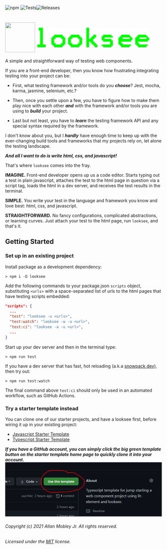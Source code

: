 ![npm](https://img.shields.io/npm/v/looksee)
![Tests](https://github.com/look-see/looksee/workflows/Tests/badge.svg)![Releases](https://github.com/look-see/looksee/workflows/Releases/badge.svg)

# <img align="center" src="https://avatars2.githubusercontent.com/u/76873423" width="96" height="96" />  <img align="center"  src="./assets/looksee.png" />

A simple and straightforward way of testing web components.

If you are a front-end developer, then you know how frustrating integrating testing into your project can be:

* First, what testing framework and/or tools do you ***choose***? Jest, mocha, karma, jasmine, selenium, etc.?

* Then, once you settle upon a few, you have to figure how to make them play nice with each other ***and*** with the framework and/or tools you are using to ***build*** your project.

* Last but not least, you have to ***learn*** the testing framework API and any special syntax required by the framework.

I don't know about you, but I ***hardly*** have enough time to keep up with the ever-changing build tools and frameworks that my projects rely on, let alone the testing landscape.

***And all I want to do is write html, css, and javascript!***

That's where `looksee` comes into the fray.

**IMAGINE.** Front-end developer opens up us a code editor. Starts typing out a test in plain javascript, attaches the test to the html page in question via a script tag, loads the html in a dev server, and receives the test results in the terminal.

**SIMPLE.** You write your test in the language and framework you know and love best: html, css, and javascript.

**STRAIGHTFORWARD.** No fancy configurations, complicated abstractions, or learning curves. Just attach your test to the html page, run `looksee`, and that's it.

## Getting Started

### Set up in an existing project

Install package as a development dependency:
```shell
> npm i -D looksee
```

Add the following commands to your package.json `scripts` object, substituting `<urls>` with a space-separated list of urls to the html pages that have testing scripts embedded:
```json
"scripts": {
  ...
  "test": "looksee -u <urls>",
  "test:watch": "looksee -w -u <url>",
  "test:ci": "looksee -a -u <url>",
  ...
}
```

Start up your dev server and then in the terminal type:
```shell
> npm run test
```

If you have a dev server that has fast, hot reloading (a.k.a [snowpack dev](https://www.snowpack.dev)), then try out:
```shell
> npm run test:watch
```

The final command above `test:ci` should only be used in an automated workflow, such as GitHub Actions.

### Try a starter template instead

You can clone one of our starter projects, and have a looksee first, before wiring it up in your existing project:

* [Javascript Starter Template](https://github.com/look-see/lit-element-looksee-js)
* [Typescript Starter Template](https://github.com/look-see/lit-element-looksee-ts)

***If you have a GitHub account, you can simply click the big green template button on the starter template home page to quickly clone it into your account.***
<img src="./assets/green-template-button.png"/>

###### Copyright (c) 2021 Allan Mobley Jr. All rights reserved.
###### Licensed under the [MIT](./LICENSE) license.
